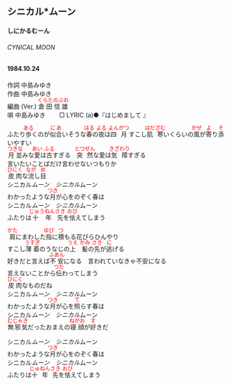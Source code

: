 <style type="text/css">
	ruby{
	    ruby-position: over;
	}
	ruby > rt{font-size: 12px;color:red;}
	p{font:16px;font-size: '楷体'}
</style>
## シニカル*ムーン
#### しにかるむーん
###### CYNICAL MOON
#### 1984.10.24
  

作詞  中島みゆき        
作曲 中島みゆき       
編曲 (Ver.)   <ruby><rb>倉田</rb><rp>(</rp><rt>くらた</rt><rp>)</rp></ruby><ruby><rb>信雄</rb><rp>(</rp><rt>のぶお</rt><rp>)</rp></ruby>   
唄  中島みゆき　　
□ LYRIC (a)●『はじめまして 』  　

ふたり<ruby><rb>歩</rb><rp>(</rp><rt>ある</rt><rp>)</rp></ruby>くのが<ruby><rb>似合</rb><rp>(</rp><rt>にあ</rt><rp>)</rp></ruby>いそうな<ruby><rb>春</rb><rp>(</rp><rt>はる</rt><rp>)</rp></ruby>の<ruby><rb>夜</rb><rp>(</rp><rt>よる</rt><rp>)</rp></ruby>は<ruby><rb>四月</rb><rp>(</rp><rt>よんがつ</rt><rp>)</rp></ruby>
すこし<ruby><rb>肌寒</rb><rp>(</rp><rt>はだざむ</rt><rp>)</rp></ruby>いくらいの<ruby><rb>風</rb><rp>(</rp><rt>かぜ</rt><rp>)</rp></ruby>が<ruby><rb>寄</rb><rp>(</rp><rt>よ</rt><rp>)</rp></ruby>り<ruby><rb>添</rb><rp>(</rp><rt>そ</rt><rp>)</rp></ruby>いやすい  
<ruby><rb>月並</rb><rp>(</rp><rt>つきな</rt><rp>)</rp></ruby>みな<ruby><rb>愛</rb><rp>(</rp><rt>あい</rt><rp>)</rp></ruby>は<ruby><rb>古</rb><rp>(</rp><rt>ふる</rt><rp>)</rp></ruby>すぎる　<ruby><rb>突然</rb><rp>(</rp><rt>とつぜん</rt><rp>)</rp></ruby>な愛は<ruby><rb>気障</rb><rp>(</rp><rt>きざわり</rt><rp>)</rp></ruby>すぎる  
言いたいことばだけ言わせないつもりか  
<ruby><rb>皮肉</rb><rp>(</rp><rt>ひにく</rt><rp>)</rp></ruby>な<ruby><rb>流</rb><rp>(</rp><rt>なが</rt><rp>)</rp></ruby>し<ruby><rb>目</rb><rp>(</rp><rt>め</rt><rp>)</rp></ruby>  
シニカル*ムーン　シニカル*ムーン  
わかったような<ruby><rb>月</rb><rp>(</rp><rt>つき</rt><rp>)</rp></ruby>が心をのぞく春は  
シニカル*ムーン　シニカル*ムーン  
ふたりは<ruby><rb>十年</rb><rp>(</rp><rt>じゅうねん</rt><rp>)</rp></ruby><ruby><rb>先</rb><rp>(</rp><rt>さき</rt><rp>)</rp></ruby>を<ruby><rb>怯</rb><rp>(</rp><rt>おび</rt><rp>)</rp></ruby>えてしまう  
  
<ruby><rb>肩</rb><rp>(</rp><rt>かた</rt><rp>)</rp></ruby>にまわした<ruby><rb>指</rb><rp>(</rp><rt>ゆび</rt><rp>)</rp></ruby>に<ruby><rb>積</rb><rp>(</rp><rt>つ</rt><rp>)</rp></ruby>もる花びらひんやり  
すこし<ruby><rb>薄着</rb><rp>(</rp><rt>うすぎ</rt><rp>)</rp></ruby>のうなじの<ruby><rb>上</rb><rp>(</rp><rt>うえ</rt><rp>)</rp></ruby>　<ruby><rb>髪</rb><rp>(</rp><rt>かみ</rt><rp>)</rp></ruby>の<ruby><rb>先</rb><rp>(</rp><rt>さき</rt><rp>)</rp></ruby>が<ruby><rb>逃</rb><rp>(</rp><rt>に</rt><rp>)</rp></ruby>げる  
好きだと言えば<ruby><rb>不安</rb><rp>(</rp><rt>ふあん</rt><rp>)</rp></ruby>になる　言われていなきゃ不安になる  
言えないことから<ruby><rb>伝</rb><rp>(</rp><rt>つた</rt><rp>)</rp></ruby>わってしまう  
<ruby><rb>皮肉</rb><rp>(</rp><rt>ひにく</rt><rp>)</rp></ruby>なものだね  
シニカル*ムーン　シニカル*ムーン  
わかったような<ruby><rb>月</rb><rp>(</rp><rt>つき</rt><rp>)</rp></ruby>が心を<ruby><rb>照</rb><rp>(</rp><rt>て</rt><rp>)</rp></ruby>らす春は  
シニカル*ムーン　シニカル*ムーン  
<ruby><rb>無邪気</rb><rp>(</rp><rt>むじゃき</rt><rp>)</rp></ruby>だったおまえの<ruby><rb>寝顔</rb><rp>(</rp><rt>ねがお</rt><rp>)</rp></ruby>が<ruby><rb>好</rb><rp>(</rp><rt>す</rt><rp>)</rp></ruby>きだ  
  
シニカル*ムーン　シニカル*ムーン  
わかったような<ruby><rb>月</rb><rp>(</rp><rt>つき</rt><rp>)</rp></ruby>が心をのぞく春は  
シニカル*ムーン　シニカル*ムーン  
ふたりは<ruby><rb>十年</rb><rp>(</rp><rt>じゅねん</rt><rp>)</rp></ruby><ruby><rb>先</rb><rp>(</rp><rt>さき</rt><rp>)</rp></ruby>を<ruby><rb>怯</rb><rp>(</rp><rt>おび</rt><rp>)</rp></ruby>えてしまう  